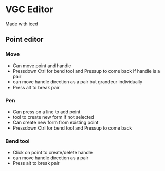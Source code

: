 # VGC Editor

Made with iced

## Point editor

### Move

- Can move point and handle
- Pressdown Ctrl for bend tool and Pressup to come back
If handle is a pair
- can move handle direction as a pair but grandeur individually
- Press alt to break pair

### Pen

- Can press on a line to add point
- tool to create new form if not selected
- Can create new form from existing point
- Pressdown Ctrl for bend tool and Pressup to come back

### Bend tool

- Click on point to create/delete handle
- can move handle direction as a pair
- Press alt to break pair

